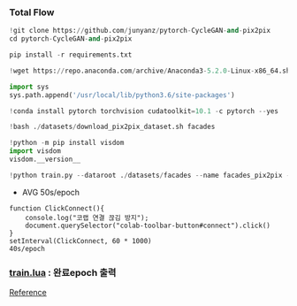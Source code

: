 ### Total Flow

```.py
!git clone https://github.com/junyanz/pytorch-CycleGAN-and-pix2pix 
cd pytorch-CycleGAN-and-pix2pix

pip install -r requirements.txt

!wget https://repo.anaconda.com/archive/Anaconda3-5.2.0-Linux-x86_64.sh && bash Anaconda3-5.2.0-Linux-x86_64.sh -bfp /usr/local

import sys
sys.path.append('/usr/local/lib/python3.6/site-packages')

!conda install pytorch torchvision cudatoolkit=10.1 -c pytorch --yes

!bash ./datasets/download_pix2pix_dataset.sh facades

!python -m pip install visdom
import visdom
visdom.__version__

!python train.py --dataroot ./datasets/facades --name facades_pix2pix --model pix2pix --direction BtoA
```
* AVG 50s/epoch <br>
```
function ClickConnect(){
    console.log("코랩 연결 끊김 방지"); 
    document.querySelector("colab-toolbar-button#connect").click() 
}
setInterval(ClickConnect, 60 * 1000)
40s/epoch
```

### [train.lua](https://github.com/phillipi/pix2pix/blob/4b4621dbeb7f22a0335e1f2fc598a8782b6b7240/train.lua) : 완료epoch 출력

[Reference](https://leesh0523.tistory.com/entry/PyTorch-example-Cycle-GAN-%EB%94%B0%EB%9D%BC%ED%95%98%EA%B8%B0)
